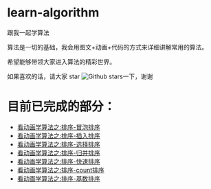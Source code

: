 # learn-algorithm
跟我一起学算法

算法是一切的基础，我会用图文+动画+代码的方式来详细讲解常用的算法。

希望能够带领大家进入算法的精彩世界。

如果喜欢的话，请大家 star ![Github stars](https://img.shields.io/github/stars/ddean2009/learn-algorithm.svg)一下，谢谢

# 目前已完成的部分：

* [看动画学算法之:排序-冒泡排序](http://www.flydean.com/algorithm-bubble-sort/)
* [看动画学算法之:排序-插入排序](http://www.flydean.com/algorithm-insertion-sort/)
* [看动画学算法之:排序-选择排序](http://www.flydean.com/algorithm-selection-sort/)
* [看动画学算法之:排序-归并排序](http://www.flydean.com/algorithm-merge-sort/)
* [看动画学算法之:排序-快速排序](http://www.flydean.com/algorithm-quick-sort/)
* [看动画学算法之:排序-count排序](http://www.flydean.com/algorithm-count-sort/)
* [看动画学算法之:排序-基数排序](http://www.flydean.com/algorithm-radix-sort/)
